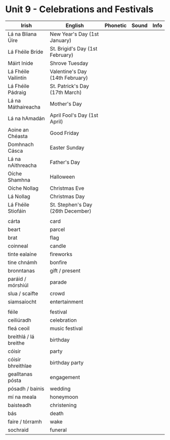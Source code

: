 # Unit 9 - Celebrations and Festivals

|Irish|English|Phonetic|Sound|Info|
|------|-------|--------|-----|----|
|Lá na Bliana Úire|New Year's Day (1st January)
|Lá Fhéile Bríde|St. Brigid's Day (1st February)
|Máirt Inide|Shrove Tuesday
|Lá Fhéile Vailintín|Valentine's Day (14th February)
|Lá Fhéile Pádraig|St. Patrick's Day (17th March)
|Lá na Máthaireacha|Mother's Day
|Lá na hAmadán|April Fool's Day (1st April)
|Aoine an Chéasta|Good Friday
|Domhnach Cásca|Easter Sunday
|Lá na nAithreacha|Father's Day
|Oíche Shamhna|Halloween
|Oíche Nollag|Christmas Eve
|Lá Nollag|Christmas Day
|Lá Fhéile Stiofáin|St. Stephen's Day (26th December)
||
|cárta|card
|beart|parcel
|brat|flag
|coinneal|candle
|tinte ealaíne|fireworks
|tine chnámh|bonfire
|bronntanas|gift / present
|paráid / mórshiúl|parade
|slua / scaifte|crowd
|siamsaíocht|entertainment
||
|féile|festival
|ceiliúradh|celebration
|fleá ceoil|music festival
|breithlá / lá breithe|birthday
|cóisir|party
|cóisir bhreithlae|birthday party
|gealltanas pósta|engagement
|pósadh / bainis|wedding
|mí na meala|honeymoon
|baisteadh|christening
|bás|death
|faire / tórramh|wake
|sochraid|funeral